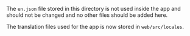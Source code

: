 The `en.json` file stored in this directory is not used inside the app and should not be changed and no other files should be added here.

The translation files used for the app is now stored in `web/src/locales`.
